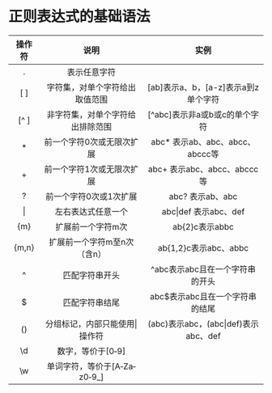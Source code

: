 # 正则表达式的基础语法

|操作符|说明|实例|
|:-:|:-:|:-:|
|.|表示任意字符||
|[  ]|字符集，对单个字符给出取值范围|[ab]表示a、b，[a-z]表示a到z单个字符|
|[^ ]|非字符集，对单个字符给出排除范围|[^abc]表示非a或b或c的单个字符|
|*|前一个字符0次或无限次扩展|abc* 表示ab、abc、abcc、abccc等|
|+|前一个字符1次或无限次扩展|abc+ 表示abc、abcc、abccc等|
|?|前一个字符0次或1次扩展|abc? 表示ab、abc|
|\||左右表达式任意一个|abc\|def 表示abc、def|
|{m}|扩展前一个字符m次|ab{2}c表示abbc|
|{m,n}|扩展前一个字符m至n次（含n）|ab{1,2}c表示abc、abbc|
|^|匹配字符串开头|^abc表示abc且在一个字符串的开头|
|\$|匹配字符串结尾|abc$表示abc且在一个字符串的结尾|
|()|分组标记，内部只能使用\| 操作符|(abc)表示abc，(abc\|def)表示abc、def|
|\d|数字，等价于[0‐9]||
|\w|单词字符，等价于[A‐Za‐z0‐9_]||

